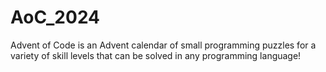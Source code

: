 # AoC_2024
Advent of Code is an Advent calendar of small programming puzzles for a variety of skill levels that can be solved in any programming language!
